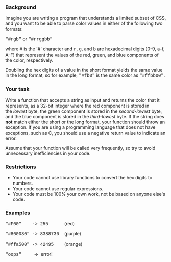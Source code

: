   <div aria-label="Question Content" class="challenge-text hrx-version ck_table-wrap fadeinContent" style="min-height:100px;"><h3>Background</h3>

<p>Imagine you are writing a program that understands a limited subset of CSS, and you want to be able to parse color values in either of the following two formats:</p>

<p><span style="font-family:courier new,courier,monospace;">"#rgb"</span> or <span style="font-family:courier new,courier,monospace;">"#rrggbb"</span></p>

<p>where <span style="font-family:courier new,courier,monospace;">#</span> is the '#' character and <span style="font-family:courier new,courier,monospace;">r</span>, <span style="font-family:courier new,courier,monospace;">g</span>, and <span style="font-family:courier new,courier,monospace;">b</span> are hexadecimal digits (0-9, a-f, A-F) that represent the values of the red, green, and blue components of the color, respectively.</p>


<p>Doubling the hex digits of a value in the short format yields the same value in the long format, so for example, <span style="font-family:courier new,courier,monospace;">"#fb0"</span> is the same color as <span style="font-family:courier new,courier,monospace;">"#ffbb00"</span>.</p>

<h3>Your task</h3>

<p>Write a function that accepts a string as input and returns the color that it represents, as a 32-bit integer where the red component is stored in the&nbsp;<em>lowest</em>&nbsp;byte, the green component is stored in the&nbsp;<em>second-lowest</em>&nbsp;byte, and the blue component is stored in the&nbsp;<em>third-lowest</em>&nbsp;byte. If the string does <strong>not</strong> match either the short or the long format, your function should throw an exception. If you are using a programming language that does not have exceptions, such as C, you should use a negative&nbsp;return value&nbsp;to indicate an error.</p>

<p>Assume that your function will be called very frequently, so try to avoid unnecessary inefficiencies in your code.</p>

<h3>Restrictions</h3>

<ul>
	<li>Your code cannot use library functions to convert the hex digits to numbers.</li>
	<li>Your code cannot use regular expressions.</li>
	<li>Your code must be 100% your own work, not be based on anyone else's code.</li>
</ul>

<h3>Examples</h3>

<p><span style="font-family:courier new,courier,monospace;">"#F00" &nbsp; &nbsp;-&gt; 255 &nbsp; &nbsp; &nbsp;</span>(red)</p>

<p><span style="font-family:courier new,courier,monospace;">"#800080" -&gt; 8388736 &nbsp;</span>(purple)</p>

<p><span style="font-family:courier new,courier,monospace;">"#ffa500" -&gt; 42495 &nbsp; &nbsp;</span>(orange)</p>

<p><span style="font-family:courier new,courier,monospace;">"oops"</span>&nbsp; &nbsp; &nbsp; &nbsp; &nbsp; -&gt; &nbsp;error!</p>
